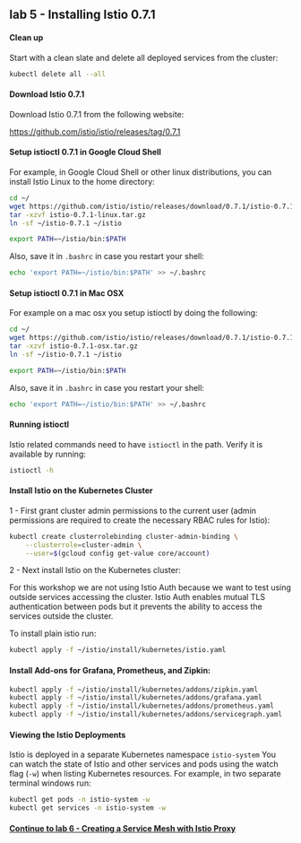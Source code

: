 ## lab 5 - Installing Istio 0.7.1

#### Clean up

Start with a clean slate and delete all deployed services from the cluster:

```sh
kubectl delete all --all
```

#### Download Istio 0.7.1

Download Istio 0.7.1 from the following website:

https://github.com/istio/istio/releases/tag/0.7.1

#### Setup istioctl 0.7.1 in Google Cloud Shell

For example, in Google Cloud Shell or other linux distributions, you can install Istio Linux to the home directory:

```sh
cd ~/
wget https://github.com/istio/istio/releases/download/0.7.1/istio-0.7.1-linux.tar.gz
tar -xzvf istio-0.7.1-linux.tar.gz
ln -sf ~/istio-0.7.1 ~/istio
```

```sh
export PATH=~/istio/bin:$PATH
```

Also, save it in `.bashrc` in case you restart your shell:
```sh
echo 'export PATH=~/istio/bin:$PATH' >> ~/.bashrc
```

#### Setup istioctl 0.7.1 in Mac OSX

For example on a mac osx you setup istioctl by doing the following:

```sh
cd ~/
wget https://github.com/istio/istio/releases/download/0.7.1/istio-0.7.1-osx.tar.gz
tar -xzvf istio-0.7.1-osx.tar.gz
ln -sf ~/istio-0.7.1 ~/istio
```

```sh
export PATH=~/istio/bin:$PATH
```

Also, save it in `.bashrc` in case you restart your shell:
```sh
echo 'export PATH=~/istio/bin:$PATH' >> ~/.bashrc
```


#### Running istioctl

Istio related commands need to have `istioctl` in the path. Verify it is available by running:

```sh
istioctl -h
```

#### Install Istio on the Kubernetes Cluster

1 - First grant cluster admin permissions to the current user (admin permissions are required to create the necessary RBAC rules for Istio):

```sh
kubectl create clusterrolebinding cluster-admin-binding \
    --clusterrole=cluster-admin \
    --user=$(gcloud config get-value core/account)
```
2 - Next install Istio on the Kubernetes cluster:

For this workshop we are not using Istio Auth because we want to test using outside services accessing the cluster.  Istio Auth enables mutual TLS authentication between pods but it prevents the ability to access the services outside the cluster.

To install plain istio run:

```sh
kubectl apply -f ~/istio/install/kubernetes/istio.yaml
```


####  Install Add-ons for Grafana, Prometheus, and Zipkin:

```sh
kubectl apply -f ~/istio/install/kubernetes/addons/zipkin.yaml
kubectl apply -f ~/istio/install/kubernetes/addons/grafana.yaml
kubectl apply -f ~/istio/install/kubernetes/addons/prometheus.yaml
kubectl apply -f ~/istio/install/kubernetes/addons/servicegraph.yaml
```

#### Viewing the Istio Deployments

Istio is deployed in a separate Kubernetes namespace `istio-system`  You can watch the state of Istio and other services and pods using the watch flag (`-w`) when listing Kubernetes resources. For example, in two separate terminal windows run:

```sh
kubectl get pods -n istio-system -w
kubectl get services -n istio-system -w
```

#### [Continue to lab 6 - Creating a Service Mesh with Istio Proxy](../lab-6/README.md)
